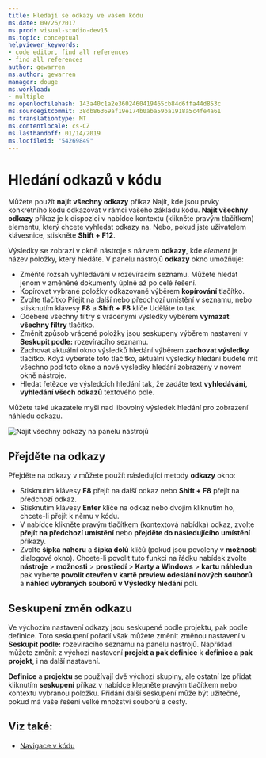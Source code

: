 ```yaml
---
title: Hledají se odkazy ve vašem kódu
ms.date: 09/26/2017
ms.prod: visual-studio-dev15
ms.topic: conceptual
helpviewer_keywords:
- code editor, find all references
- find all references
author: gewarren
ms.author: gewarren
manager: douge
ms.workload:
- multiple
ms.openlocfilehash: 143a40c1a2e3602460419465cb84d6ffa44d853c
ms.sourcegitcommit: 38db86369af19e174b0aba59ba1918a5c4fe4a61
ms.translationtype: MT
ms.contentlocale: cs-CZ
ms.lasthandoff: 01/14/2019
ms.locfileid: "54269849"
---
```

# <a name="find-references-in-your-code"></a>Hledání odkazů v kódu

Můžete použít **najít všechny odkazy** příkaz Najít, kde jsou prvky konkrétního kódu odkazovat v rámci vašeho základu kódu. **Najít všechny odkazy** příkaz je k dispozici v nabídce kontextu (klikněte pravým tlačítkem) elementu, který chcete vyhledat odkazy na. Nebo, pokud jste uživatelem klávesnice, stiskněte **Shift + F12**.

Výsledky se zobrazí v okně nástroje s názvem  **<element> odkazy**, kde *element* je název položky, který hledáte. V panelu nástrojů **odkazy** okno umožňuje:
- Změňte rozsah vyhledávání v rozevíracím seznamu. Můžete hledat jenom v změněné dokumenty úplně až po celé řešení.
- Kopírovat vybrané položky odkazované výběrem **kopírování** tlačítko.
- Zvolte tlačítko Přejít na další nebo předchozí umístění v seznamu, nebo stisknutím klávesy **F8** a **Shift + F8** klíče Uděláte to tak.
- Odebere všechny filtry s vrácenými výsledky výběrem **vymazat všechny filtry** tlačítko.
- Změnit způsob vrácené položky jsou seskupeny výběrem nastavení v **Seskupit podle:** rozevíracího seznamu.
- Zachovat aktuální okno výsledků hledání výběrem **zachovat výsledky** tlačítko. Když vyberete toto tlačítko, aktuální výsledky hledání budete mít všechno pod toto okno a nové výsledky hledání zobrazeny v novém okně nástroje.
- Hledat řetězce ve výsledcích hledání tak, že zadáte text **vyhledávání, vyhledání všech odkazů** textového pole.

Můžete také ukazatele myši nad libovolný výsledek hledání pro zobrazení náhledu odkazu.

![Najít všechny odkazy na panelu nástrojů](../ide/media/vside_findallreferences.png)

## <a name="navigate-to-references"></a>Přejděte na odkazy
Přejděte na odkazy v můžete použít následující metody **odkazy** okno:

- Stisknutím klávesy **F8** přejít na další odkaz nebo **Shift + F8** přejít na předchozí odkaz.
- Stisknutím klávesy **Enter** klíče na odkaz nebo dvojím kliknutím ho, chcete-li přejít k němu v kódu.
- V nabídce klikněte pravým tlačítkem (kontextová nabídka) odkaz, zvolte **přejít na předchozí umístění** nebo **přejděte do následujícího umístění** příkazy.
- Zvolte **šipka nahoru** a **šipka dolů** klíčů (pokud jsou povoleny v **možnosti** dialogové okno). Chcete-li povolit tuto funkci na řádku nabídek zvolte **nástroje** > **možnosti** > **prostředí**  >   **Karty a Windows** > **kartu náhledu**a pak vyberte **povolit otevřen v kartě preview odeslání nových souborů** a **náhled vybraných souborů v Výsledky hledání** polí.

## <a name="change-reference-groupings"></a>Seskupení změn odkazu
Ve výchozím nastavení odkazy jsou seskupené podle projektu, pak podle definice. Toto seskupení pořadí však můžete změnit změnou nastavení v **Seskupit podle:** rozevíracího seznamu na panelu nástrojů. Například můžete změnit z výchozí nastavení **projekt a pak definice** k **definice a pak projekt**, i na další nastavení.

**Definice** a **projektu** se používají dvě výchozí skupiny, ale ostatní lze přidat kliknutím **seskupení** příkaz v nabídce klepněte pravým tlačítkem nebo kontextu vybranou položku. Přidání další seskupení může být užitečné, pokud má vaše řešení velké množství souborů a cesty.

## <a name="see-also"></a>Viz také:

- [Navigace v kódu](../ide/navigating-code.md)